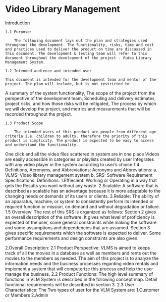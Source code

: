 # Video Library Management


Introduction

    1.1 Purpose: 
        
        The following document lays out the plan and strategies used throughout the development. The functionality, risks, time and cost and practices used to deliver the product on time are discussed in this document. The development & testing team will refer to this document throughout the development of the project - Video Library Management System.
        
    1.2 Intended audience and intended use:
        
    This document is intended for the development team and mentor of the project. The plan will include, but is not restricted to
A summary of the system functionality, 
The scope of the project from the perspective of the development team, 
Scheduling and delivery estimates, project risks, and how those risks will be mitigated, 
The process by which we will develop the project, and metrics and measurements that will be recorded throughout the project.
    
    1.3 Product Scope
        
        The intended users of this product are people from different age criteria i.e. children to adults, therefore the priority of this product is simplicity. The product is expected to be easy to access and understand the functionality. 

One click and all the video files scattered in system are in one place
Videos are easily accessible in categories or playlists created by user
Integrates with any video player in the system according to user’s choice
1.4 Definitions, Acronyms, and Abbreviations: 
Acronyms and Abbreviations:
a. VLMS: Video library management system
b. SRS: Software Requirement Specifications.
Definitions:
1.Effiecient: Working or Operating in a way that gets the Results you want without any waste.
2.Scalable: A software that is described as scalable has an advantage because it is more adaptable to the changing needs or demands of its users or clients.
3.Reliable: The ability of an apparatus, machine, or system to consistently perform its intended or required function or mission, on demand and without degradation or failure. 
1.5 Overview:
           The rest of this SRS is organized as follows: Section 2 gives an overall description of the software. It gives what level of proficiency is expected of the user, some general constraints while making the software and some assumptions and dependencies that are assumed. Section 3  gives specific requirements which the software is expected to deliver. Some performance requirements and design constraints are also given.

2.Overall Description:
2.1 Product Perspective:
          VLMS is aimed to keeps track of all the movies in a database as well as members and rents out the movies to the members as needed. The aim of this project is to analyze the information needs and the business processes regarding video rentals and implement a system that will computerize this process and help the user manage the business.
2.2 Product Functions:
          The high level summary of functions in VLM System is described in the following concept map. Detail functional requirements will be described in section 3.
2.3 User Characteristics:
The Two types of user for the VLM System are:
1.Customer or Members
2.Admin
